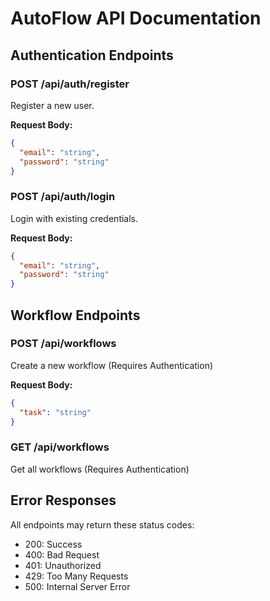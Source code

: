 
# AutoFlow API Documentation

## Authentication Endpoints

### POST /api/auth/register
Register a new user.

**Request Body:**
```json
{
  "email": "string",
  "password": "string"
}
```

### POST /api/auth/login
Login with existing credentials.

**Request Body:**
```json
{
  "email": "string",
  "password": "string"
}
```

## Workflow Endpoints

### POST /api/workflows
Create a new workflow (Requires Authentication)

**Request Body:**
```json
{
  "task": "string"
}
```

### GET /api/workflows
Get all workflows (Requires Authentication)

## Error Responses
All endpoints may return these status codes:
- 200: Success
- 400: Bad Request
- 401: Unauthorized
- 429: Too Many Requests
- 500: Internal Server Error
